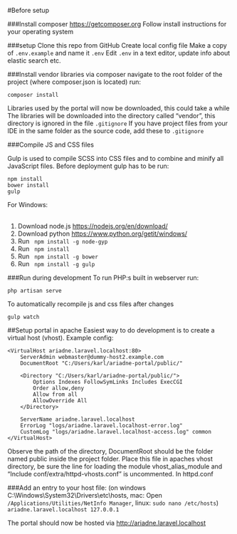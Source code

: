 #Before setup

###Install composer
https://getcomposer.org
Follow install instructions for your operating system

###setup
Clone this repo from GitHub
Create local config file
Make a copy of ``.env.example`` and name it ``.env``
Edit ``.env`` in a text editor, update info about elastic search etc.

###Install vendor libraries via composer
navigate to the root folder of the project (where composer.json is located)
run: 

    composer install

Libraries used by the portal will now be downloaded, this could take a while
The libraries will be downloaded into the directory called “vendor”, this directory is ignored in the file ``.gitignore``
If you have project files from your IDE in the same folder as the source code, add these to ``.gitignore``

###Compile JS and CSS files

Gulp is used to compile SCSS into CSS files and to combine and minify all JavaScript files. Before deployment gulp has to be run:

    npm install
    bower install
    gulp

For Windows:</br></br>
   1) Download node.js https://nodejs.org/en/download/</br>
   2) Download python https://www.python.org/getit/windows/</br>
   3) Run <code> npm install -g node-gyp</code></br>
   4) Run <code> npm install </code></br>
   5) Run <code> npm install -g bower</code></br>
   5) Run <code> npm install -g gulp</code></br>

###Run during development
To run PHP:s built in webserver run:

    php artisan serve

To automatically recompile js and css files after changes

    gulp watch

##Setup portal in apache
Easiest way to do development is to create a virtual host (vhost).
Example config:

    <VirtualHost ariadne.laravel.localhost:80>
        ServerAdmin webmaster@dummy-host2.example.com
        DocumentRoot "C:/Users/karl/ariadne-portal/public/"
    	
    	<Directory "C:/Users/karl/ariadne-portal/public/">
            Options Indexes FollowSymLinks Includes ExecCGI 
            Order allow,deny  
            Allow from all  
            AllowOverride All 
    	</Directory>
    	
        ServerName ariadne.laravel.localhost
        ErrorLog "logs/ariadne.laravel.localhost-error.log"
        CustomLog "logs/ariadne.laravel.localhost-access.log" common
    </VirtualHost>


Observe the path of the directory, DocumentRoot should be the folder named public inside the project folder.
Place this file in apaches vhost directory, be sure the line for loading the module vhost_alias_module and “Include conf/extra/httpd-vhosts.conf” is uncommented. In httpd.conf

###Add an entry to your host file:
(on windows C:\Windows\System32\Drivers\etc\hosts, mac: Open ``/Applications/Utilities/NetInfo Manager``, linux: ``sudo nano /etc/hosts``)
``ariadne.laravel.localhost 127.0.0.1``


The portal should now be hosted via http://ariadne.laravel.localhost